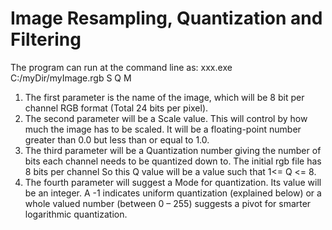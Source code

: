 # Image Resampling, Quantization and Filtering
The program can run at the command line as: xxx.exe C:/myDir/myImage.rgb S Q M

1. The first parameter is the name of the image, which will be 8 bit per channel RGB format (Total 24 bits per pixel). 
2. The second parameter will be a Scale value. This will control by how much the image has to be scaled. It will be a floating-point number greater than 0.0 but less than or equal to 1.0.
3. The third parameter will be a Quantization number giving the number of bits each channel needs to be quantized down to. The initial rgb file has 8 bits per channel So this Q value will be a value such that 1<= Q <= 8.
4. The fourth parameter will suggest a Mode for quantization. Its value will be an integer. A -1 indicates uniform quantization (explained below) or a whole valued number (between 0 – 255) suggests a pivot for smarter logarithmic quantization.
